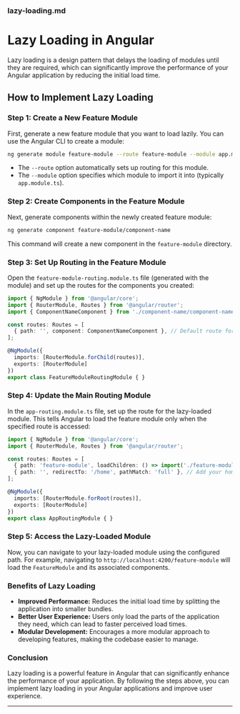 ### **lazy-loading.md**


# Lazy Loading in Angular

Lazy loading is a design pattern that delays the loading of modules until they are required, which can significantly improve the performance of your Angular application by reducing the initial load time.

## How to Implement Lazy Loading

### Step 1: Create a New Feature Module

First, generate a new feature module that you want to load lazily. You can use the Angular CLI to create a module:

```bash
ng generate module feature-module --route feature-module --module app.module
```

- The `--route` option automatically sets up routing for this module.
- The `--module` option specifies which module to import it into (typically `app.module.ts`).

### Step 2: Create Components in the Feature Module

Next, generate components within the newly created feature module:

```bash
ng generate component feature-module/component-name
```

This command will create a new component in the `feature-module` directory.

### Step 3: Set Up Routing in the Feature Module

Open the `feature-module-routing.module.ts` file (generated with the module) and set up the routes for the components you created:

```typescript
import { NgModule } from '@angular/core';
import { RouterModule, Routes } from '@angular/router';
import { ComponentNameComponent } from './component-name/component-name.component';

const routes: Routes = [
  { path: '', component: ComponentNameComponent }, // Default route for this module
];

@NgModule({
  imports: [RouterModule.forChild(routes)],
  exports: [RouterModule]
})
export class FeatureModuleRoutingModule { }
```

### Step 4: Update the Main Routing Module

In the `app-routing.module.ts` file, set up the route for the lazy-loaded module. This tells Angular to load the feature module only when the specified route is accessed:

```typescript
import { NgModule } from '@angular/core';
import { RouterModule, Routes } from '@angular/router';

const routes: Routes = [
  { path: 'feature-module', loadChildren: () => import('./feature-module/feature-module.module').then(m => m.FeatureModule) },
  { path: '', redirectTo: '/home', pathMatch: 'full' }, // Add your home route here
];

@NgModule({
  imports: [RouterModule.forRoot(routes)],
  exports: [RouterModule]
})
export class AppRoutingModule { }
```

### Step 5: Access the Lazy-Loaded Module

Now, you can navigate to your lazy-loaded module using the configured path. For example, navigating to `http://localhost:4200/feature-module` will load the `FeatureModule` and its associated components.

### Benefits of Lazy Loading

- **Improved Performance:** Reduces the initial load time by splitting the application into smaller bundles.
- **Better User Experience:** Users only load the parts of the application they need, which can lead to faster perceived load times.
- **Modular Development:** Encourages a more modular approach to developing features, making the codebase easier to manage.

### Conclusion

Lazy loading is a powerful feature in Angular that can significantly enhance the performance of your application. By following the steps above, you can implement lazy loading in your Angular applications and improve user experience.

---